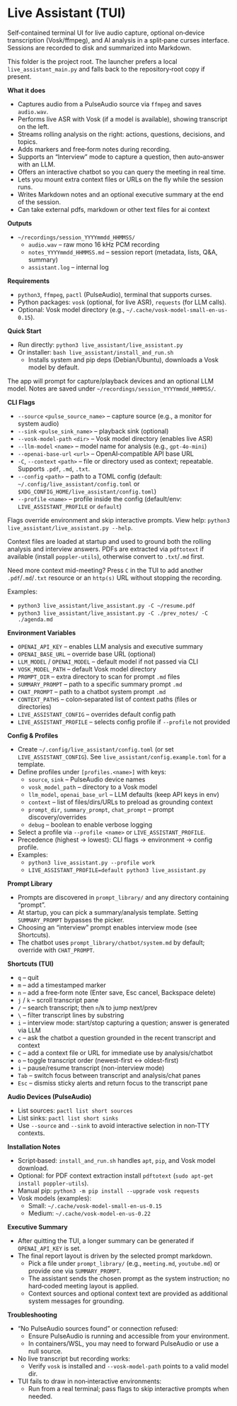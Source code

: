 # Live Assistant (TUI)

Self‑contained terminal UI for live audio capture, optional on‑device transcription (Vosk/ffmpeg), and AI analysis in a split‑pane curses interface. Sessions are recorded to disk and summarized into Markdown.

This folder is the project root. The launcher prefers a local `live_assistant_main.py` and falls back to the repository‑root copy if present.

**What it does**
- Captures audio from a PulseAudio source via `ffmpeg` and saves `audio.wav`.
- Performs live ASR with Vosk (if a model is available), showing transcript on the left.
- Streams rolling analysis on the right: actions, questions, decisions, and topics.
- Adds markers and free‑form notes during recording.
- Supports an “Interview” mode to capture a question, then auto‑answer with an LLM.
- Offers an interactive chatbot so you can query the meeting in real time.
- Lets you mount extra context files or URLs on the fly while the session runs.
- Writes Markdown notes and an optional executive summary at the end of the session.
- Can take external pdfs, markdown or other text files for ai context

**Outputs**
- `~/recordings/session_YYYYmmdd_HHMMSS/`
  - `audio.wav` – raw mono 16 kHz PCM recording
  - `notes_YYYYmmdd_HHMMSS.md` – session report (metadata, lists, Q&A, summary)
  - `assistant.log` – internal log

**Requirements**
- `python3`, `ffmpeg`, `pactl` (PulseAudio), terminal that supports curses.
- Python packages: `vosk` (optional, for live ASR), `requests` (for LLM calls).
- Optional: Vosk model directory (e.g., `~/.cache/vosk-model-small-en-us-0.15`).

**Quick Start**
- Run directly: `python3 live_assistant/live_assistant.py`
- Or installer: `bash live_assistant/install_and_run.sh`
  - Installs system and pip deps (Debian/Ubuntu), downloads a Vosk model by default.

The app will prompt for capture/playback devices and an optional LLM model. Notes are saved under `~/recordings/session_YYYYmmdd_HHMMSS/`.

**CLI Flags**
- `--source` `<pulse_source_name>` – capture source (e.g., a monitor for system audio)
- `--sink` `<pulse_sink_name>` – playback sink (optional)
- `--vosk-model-path` `<dir>` – Vosk model directory (enables live ASR)
- `--llm-model` `<name>` – model name for analysis (e.g., `gpt-4o-mini`)
- `--openai-base-url` `<url>` – OpenAI‑compatible API base URL
- `-C`, `--context` `<path>` – file or directory used as context; repeatable. Supports `.pdf`, `.md`, `.txt`.
- `--config` `<path>` – path to a TOML config (default: `~/.config/live_assistant/config.toml` or `$XDG_CONFIG_HOME/live_assistant/config.toml`)
- `--profile` `<name>` – profile inside the config (default/env: `LIVE_ASSISTANT_PROFILE` or `default`)

Flags override environment and skip interactive prompts. View help: `python3 live_assistant/live_assistant.py --help`.

Context files are loaded at startup and used to ground both the rolling analysis and interview answers. PDFs are extracted via `pdftotext` if available (install `poppler-utils`), otherwise convert to `.txt`/`.md` first.

Need more context mid-meeting? Press `C` in the TUI to add another `.pdf`/`.md`/`.txt` resource or an `http(s)` URL without stopping the recording.

Examples:
- `python3 live_assistant/live_assistant.py -C ~/resume.pdf`
- `python3 live_assistant/live_assistant.py -C ./prev_notes/ -C ./agenda.md`

**Environment Variables**
- `OPENAI_API_KEY` – enables LLM analysis and executive summary
- `OPENAI_BASE_URL` – override base URL (optional)
- `LLM_MODEL` / `OPENAI_MODEL` – default model if not passed via CLI
- `VOSK_MODEL_PATH` – default Vosk model directory
- `PROMPT_DIR` – extra directory to scan for prompt `.md` files
- `SUMMARY_PROMPT` – path to a specific summary prompt `.md`
- `CHAT_PROMPT` – path to a chatbot system prompt `.md`
- `CONTEXT_PATHS` – colon‑separated list of context paths (files or directories)
- `LIVE_ASSISTANT_CONFIG` – overrides default config path
- `LIVE_ASSISTANT_PROFILE` – selects config profile if `--profile` not provided

**Config & Profiles**
- Create `~/.config/live_assistant/config.toml` (or set `LIVE_ASSISTANT_CONFIG`). See `live_assistant/config.example.toml` for a template.
- Define profiles under `[profiles.<name>]` with keys:
  - `source`, `sink` – PulseAudio device names
  - `vosk_model_path` – directory to a Vosk model
  - `llm_model`, `openai_base_url` – LLM defaults (keep API keys in env)
  - `context` – list of files/dirs/URLs to preload as grounding context
  - `prompt_dir`, `summary_prompt`, `chat_prompt` – prompt discovery/overrides
  - `debug` – boolean to enable verbose logging
- Select a profile via `--profile <name>` or `LIVE_ASSISTANT_PROFILE`.
- Precedence (highest → lowest): CLI flags → environment → config profile.
- Examples:
  - `python3 live_assistant.py --profile work`
  - `LIVE_ASSISTANT_PROFILE=default python3 live_assistant.py`

**Prompt Library**
- Prompts are discovered in `prompt_library/` and any directory containing “prompt”.
- At startup, you can pick a summary/analysis template. Setting `SUMMARY_PROMPT` bypasses the picker.
- Choosing an “interview” prompt enables interview mode (see Shortcuts).
- The chatbot uses `prompt_library/chatbot/system.md` by default; override with `CHAT_PROMPT`.

**Shortcuts (TUI)**
- `q` – quit
- `m` – add a timestamped marker
- `n` – add a free‑form note (Enter save, Esc cancel, Backspace delete)
- `j` / `k` – scroll transcript pane
- `/` – search transcript; then `n`/`N` to jump next/prev
- `\` – filter transcript lines by substring
- `i` – interview mode: start/stop capturing a question; answer is generated via LLM
- `c` – ask the chatbot a question grounded in the recent transcript and context
- `C` – add a context file or URL for immediate use by analysis/chatbot
- `o` – toggle transcript order (newest-first ↔ oldest-first)
- `i` – pause/resume transcript (non-interview mode)
- `Tab` – switch focus between transcript and analysis/chat panes
- `Esc` – dismiss sticky alerts and return focus to the transcript pane

**Audio Devices (PulseAudio)**
- List sources: `pactl list short sources`
- List sinks: `pactl list short sinks`
- Use `--source` and `--sink` to avoid interactive selection in non‑TTY contexts.

**Installation Notes**
- Script‑based: `install_and_run.sh` handles `apt`, `pip`, and Vosk model download.
- Optional: for PDF context extraction install `pdftotext` (`sudo apt-get install poppler-utils`).
- Manual pip: `python3 -m pip install --upgrade vosk requests`
- Vosk models (examples):
  - Small: `~/.cache/vosk-model-small-en-us-0.15`
  - Medium: `~/.cache/vosk-model-en-us-0.22`

**Executive Summary**
- After quitting the TUI, a longer summary can be generated if `OPENAI_API_KEY` is set.
- The final report layout is driven by the selected prompt markdown.
  - Pick a file under `prompt_library/` (e.g., `meeting.md`, `youtube.md`) or provide one via `SUMMARY_PROMPT`.
  - The assistant sends the chosen prompt as the system instruction; no hard‑coded meeting layout is applied.
  - Context sources and optional context text are provided as additional system messages for grounding.

**Troubleshooting**
- “No PulseAudio sources found” or connection refused:
  - Ensure PulseAudio is running and accessible from your environment.
  - In containers/WSL, you may need to forward PulseAudio or use a null source.
- No live transcript but recording works:
  - Verify `vosk` is installed and `--vosk-model-path` points to a valid model dir.
- TUI fails to draw in non‑interactive environments:
  - Run from a real terminal; pass flags to skip interactive prompts when needed.

